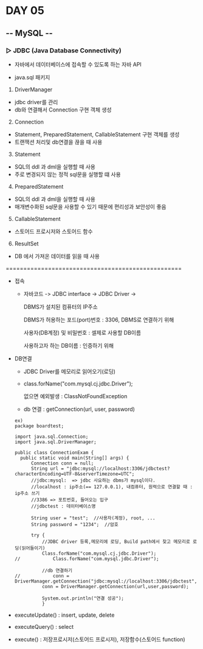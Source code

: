 # DAY 05

## -- MySQL --

### ▷ JDBC (Java Database Connectivity)

- 자바에서 데이터베이스에 접속할 수 있도록 하는 자바 API

- java.sql 패키지

  

1. DriverManager

- jdbc driver를 관리
- db와 연결해서 Connection 구현 객체 생성

2. Connection

- Statement, PreparedStatement, CallableStatement 구현 객체를 생성
- 트랜잭션 처리및 db연결을 끊을 때 사용

3. Statement

- SQL의 ddl 과 dml을 실행할 때 사용
- 주로 변경되지 않는 정적 sql문을 실행할 떄 사용

4. PreparedStatement

- SQL의 ddl 과 dml을 실행할 때 사용
- 매개변수화된 sql문을 사용할 수 있기 때문에 편리성과 보안성이 좋음 

5. CallableStatement

- 스토어드 프로시저와 스토어드 함수

6. ResultSet

- DB 에서 가져온 데이터를 읽을 때 사용 

==================================================

- 접속

  - 자바코드 -> JDBC interface -> JDBC Driver -> 

    DBMS가 설치된 컴퓨터의 IP주소

    DBMS가 허용하는 포드(port)번호 : 3306, DBMS로 연결하기 위해

    사용자(DB계정) 및 비밀번호 : 셀제로 사용할 DB이름

    사용하고자 하는 DB이름 : 인증하기 위해

     

- DB연결

  - JDBC Driver를 메모리로 읽어오기(로딩)

  - class.forName("com.mysql.cj.jdbc.Driver");

    없으면 예외발생 : ClassNotFoundException

  - db 연결 : getConnection(url, user, password)

  ~~~
  ex)
  package boardtest;
  
  import java.sql.Connection;
  import java.sql.DriverManager;
  
  public class ConnectionExam {
  	public static void main(String[] args) {
  		Connection conn = null;
  		String url = "jdbc:mysql://localhost:3306/jdbctest?characterEncoding=UTF-8&serverTimezone=UTC";
  		//jdbc:mysql:  => jdbc 사요하는 dbms가 mysql이다.
  		//localhost : ip주소(== 127.0.0.1), 내컴퓨터, 원력으로 연결할 때 : ip주소 쓰기
  		//3386 => 포트번호, 들어오는 입구
  		//jdbctest : 데이터베이스명
  		
  		String user = "test";  //사용자(계정), root, ...
  		String password = "1234";  //암호
  		
  		try {
  			//JDBC driver 등록,메모리에 로딩, Build path에서 찾고 메모리로 로딩(읽어들이기)
  			Class.forName("com.mysql.cj.jdbc.Driver");
  //			Class.forName("com.mysql.jdbc.Driver");
  			
  			//db 연결하기
  //			conn = DriverManager.getConnection("jdbc:mysql://localhost:3306/jdbctest","test","1234");
  			conn = DriverManager.getConnection(url,user,password);
  			
  			System.out.println("연결 성공");
  			}
  ~~~

  

- executeUpdate() : insert, update, delete
- executeQuery() : select	
- execute() : 저장프로시저(스토어드 프로시저), 저장함수(스토어드 function)

 